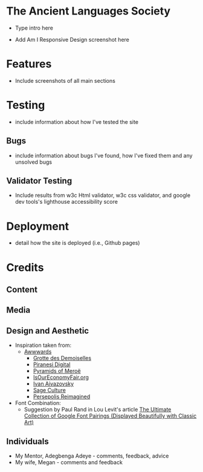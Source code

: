 # The Ancient Languages Society

- Type intro here

- Add Am I Responsive Design screenshot here


# Features

- Include screenshots of all main sections

# Testing

- include information about how I've tested the site

## Bugs

- include information about bugs I've found, how I've fixed them and any unsolved bugs

## Validator Testing

- Include results from w3c Html validator, w3c css validator, and google dev tools's lighthouse accessibility score

# Deployment

- detail how the site is deployed (i.e., Github pages)

# Credits

## Content

## Media

## Design and Aesthetic
- Inspiration taken from: 
    - [Awwwards](https://www.awwwards.com)
        - [Grotte des Demoiselles](https://www.demoiselles.com/fr)
        - [Piranesi Digital](https://piranesi.kunsthalle-karlsruhe.de/de)
        - [Pyramids of Meroë](https://artsexperiments.withgoogle.com/meroe/)
        - [IsOurEconomyFair.org](https://isoureconomyfair.org)
        - [Ivan Aivazovsky](http://ivanaivazovsky.life)
        - [Sage Culture](https://sageculture.com)
        - [Persepolis Reimagined](https://persepolis.getty.edu)
- Font Combination:
    - Suggestion by Paul Rand in Lou Levit's article [The Ultimate Collection of Google Font Pairings (Displayed Beautifully with Classic Art)](https://heyreliable.com/ultimate-google-font-pairings/)

## Individuals
- My Mentor, Adegbenga Adeye - comments, feedback, advice
- My wife, Megan - comments and feedback